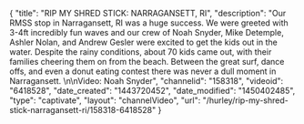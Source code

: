 {
    "title": "RIP MY SHRED STICK: NARRAGANSETT, RI",
    "description": "Our RMSS stop in Narragansett, RI was a huge success. We were greeted with 3-4ft incredibly fun waves and our crew of Noah Snyder, Mike Detemple, Ashler Nolan, and Andrew Gesler were excited to get the kids out in the water. Despite the rainy conditions, about 70 kids came out, with their families cheering them on from the beach. Between the great surf, dance offs, and even a donut eating contest there was never a dull moment in Narragansett. \n\nVideo: Noah Snyder",
    "channelid": "158318",
    "videoid": "6418528",
    "date_created": "1443720452",
    "date_modified": "1450402485",
    "type": "captivate",
    "layout": "channelVideo",
    "url": "\/hurley\/rip-my-shred-stick-narragansett-ri\/158318-6418528"
}